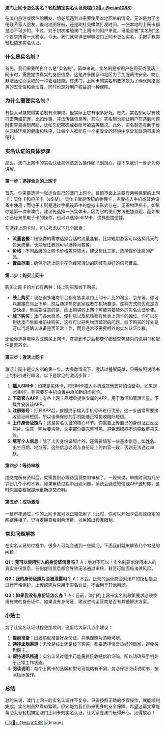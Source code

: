 **澳门上网卡怎么实名？轻松搞定实名认证流程[[TG💪+ @esim1088](https://t.me/s/esim1088)]**

在澳门旅游或居住的朋友，想必都遇到过需要使用本地网络的情况。无论是为了方便联系家人朋友、查询地图导航，还是刷社交媒体打发时间，一张本地的上网卡都是必不可少的。不过，对于初次接触澳门上网卡的用户来说，可能会被“实名制”这个要求搞得一头雾水。今天，我们就来详细聊聊澳门上网卡怎么实名，手把手教你轻松搞定实名认证。

### 什么是实名制？

首先，我们需要明白什么是“实名制”。简单来说，实名制是指用户在购买或激活上网卡时，需要提供真实的身份信息。这是许多国家和地区为了加强网络安全、防止非法活动而采取的一种管理措施。在澳门，上网卡的实名制要求是为了确保网络服务的安全性和合法性，同时也是对用户权益的一种保障。

### 为什么需要实名制？

有些人可能觉得实名制有点麻烦，但实际上它有很多好处。首先，实名制可以有效打击网络犯罪，比如诈骗、非法传播信息等。其次，实名制也能让用户在遇到问题时更容易得到帮助，比如忘记密码或者账号被盗等情况。此外，实名制还有助于维护网络环境的健康和秩序，让每个人都能在一个更安全的环境中享受互联网带来的便利。

### 实名认证的具体步骤

那么，澳门上网卡的实名认证具体该怎么操作呢？别担心，接下来我们一步步为你讲解。

#### 第一步：选择合适的上网卡

首先，你需要选择一张适合自己的澳门上网卡。目前市面上主要有两种类型的上网卡：实体卡和电子卡（eSIM）。实体卡就是传统的物理卡，需要插入手机或其他设备中使用；而电子卡则是通过手机设置中的虚拟卡形式存在，无需物理插卡。如果你是第一次来澳门，建议先选择一张实体卡，因为它的使用方法更加直观。而如果你已经熟悉电子卡的操作，也可以选择eSIM卡，这样更加便捷。

在选择上网卡时，可以考虑以下几个因素：

- **流量套餐**：根据你的需求选择合适的流量套餐，比如短期游客可以选择几天的包天流量，长期居住者则可以选择月套餐。
- **价格**：不同品牌的上网卡价格差异较大，建议货比三家，选择性价比高的产品。
- **覆盖范围**：确保所选上网卡在你经常活动的区域有良好的信号覆盖。

#### 第二步：购买上网卡

购买上网卡的方式有两种：线上购买和线下购买。

- **线上购买**：现在很多电商平台都有售卖澳门上网卡，比如淘宝、京东等。你可以直接在网上下单，然后选择邮寄到家或者在机场自提。这种方式的优点是方便快捷，但需要注意的是，线上购买的上网卡可能需要额外的实名认证步骤。
- **线下购买**：澳门各大商场、便利店以及机场都有售卖上网卡的摊位。你可以在到达澳门后直接前往购买，这样可以避免物流延迟的问题。线下购买的好处是可以当场确认设备是否正常工作，而且通常不需要额外的实名认证步骤。

无论你选择哪种方式购买上网卡，在拿到卡之后都要仔细检查包装内的说明书和配件是否齐全。

#### 第三步：激活上网卡

激活上网卡是实名制的第一步。大多数情况下，激活过程很简单，只需按照说明书上的指引进行即可。以下是常见的激活步骤：

1. **插入SIM卡**：如果是实体卡，将SIM卡插入手机或其他支持的设备中。如果是eSIM卡，则需要在手机设置中添加新的虚拟卡。
2. **下载官方APP**：有些上网卡品牌会提供专属的APP，用于激活和管理流量。下载并安装该APP。
3. **注册账号**：打开APP后，按照提示输入手机号码进行注册。这一步通常需要接收验证码短信，所以请确保你的手机能够正常接收国际短信。
4. **上传身份证照片**：这是实名认证的核心环节。你需要上传自己的身份证正反面照片。注意，照片要清晰，文字部分要完整可见，避免因模糊不清导致审核失败。
5. **填写个人信息**：除了上传身份证照片外，还需要填写一些基本信息，如姓名、出生日期、地址等。这些信息必须与身份证上的内容一致，否则无法通过审核。

#### 第四步：等待审核

提交完所有资料后，就需要耐心等待运营商的审核了。一般来说，审核时间为几分钟到几个小时不等。如果审核过程中出现问题，系统会通过短信或APP通知你，这时你需要根据提示重新提交资料。

#### 第五步：成功激活

一旦审核通过，你的上网卡就可以正常使用了！此时，你可以开始享受高速稳定的网络连接了。记得定期查看剩余流量，以免超出套餐限制。

### 常见问题解答

在实名认证的过程中，很多人可能会遇到一些疑问。下面我们就来解答几个常见的问题：

**Q1：我可以使用别人的身份证信息吗？**
A：绝对不可以！实名制要求使用本人的真实身份信息，任何虚假信息都会导致无法通过审核，甚至可能面临法律风险。

**Q2：我的身份证照片会被泄露吗？**
A：不会。正规的运营商会对用户的隐私信息进行严格保护，上传的照片只用于实名认证，不会用于其他用途。

**Q3：如果我没有身份证怎么办？**
A：目前，澳门的上网卡实名制政策要求必须使用有效的身份证件。如果没有身份证，建议咨询运营商是否有其他解决方案。

### 小贴士

为了让实名认证过程更加顺利，这里给大家几点小建议：

1. **提前准备**：出发前就准备好身份证，并确保照片清晰可辨。
2. **选择正规渠道**：无论是线上还是线下购买，都要选择信誉良好的商家，避免买到假卡。
3. **保持通讯畅通**：实名认证过程中可能需要接收短信验证码，所以请确保手机处于正常工作状态。
4. **阅读说明**：每个上网卡的品牌和型号可能略有不同，务必仔细阅读说明书，按照指示操作。

### 总结

总的来说，澳门上网卡的实名认证并不复杂，只要按照正确的步骤操作，就能顺利完成。实名制虽然看似繁琐，但它能为我们带来更多的安全保障。希望这篇文章能帮助大家轻松搞定澳门上网卡的实名认证，让大家在澳门玩得开心、用得放心！

[[TG💪+ @esim1088](https://t.me/s/esim1088) ![Image](https://i.postimg.cc/4NQfJmqS/Snipaste-2025-05-13-00-14-12.png)]